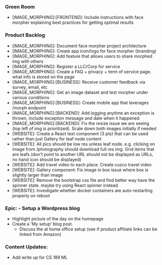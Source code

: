 ### Green Room
- [IMAGE_MORPHING]:[FRONTEND]: Include instructions with face morpher explaining best practices for getting optimal results

### Product Backlog
- [IMAGE_MORPHING]: Document face morpher project architecture
- [IMAGE_MORPHING]: Create app icon/logo for face morpher (branding)
- [IMAGE_MORPHING]: Add feature that allows users to share morphed img with others
- [IMAGE_MORPHING]: Register a LLC/Corp for service
- [IMAGE_MORPHING]: Create a FAQ + privacy + term of service page.  what info is stored on the page
- [IMAGE_MORPHING]:[BUSINESS]: Receive customer feedback via survey, email, etc
- [IMAGE_MORPHING]: Get an image dataset and test morpher under various conditions
- [IMAGE_MORPHING]:[BUSINESS]: Create mobile app that leverages /morph endpoint
- [IMAGE_MORPHING]:[BACKEND]: Add logging anytime an exception is thrown, include exception message and date when it happened
- [IMAGE_MORPHING]:[BACKEND]: Fix the resize issue we are seeing (top left of img is prioritized).  Scale down both images initially if needed
- [WEBSITE]: Create a React text component (3 pts) that can be used rather than just Gallery for leaf node content
- [WEBSITE]: All pics should be low res unless leaf node. e.g. clicking on image from /photography should download full res img.  Grid items that are leafs (don't point to another URL should not be displayed as URLs, no hand icon should be displayed) 
- [WEBSITE]: Add travel video to each place.  Create cuzco travel video
- [WEBSITE]: Gallery component: Fix image in box issue where box is slightly larger than image
- [WEBSITE]: Remove the bootstrap css file and find better way have the spinner state.  maybe try using React spinner instead
- [WEBSITE]: Investigate whether docker containers are auto-restarting properly on reboot

### Epic: - Setup a Wordpress blog
- Highlight picture of the day on the homepage
- Create a 'My setup' blog post.
    - Discuss the at home office setup (see if product affiliate links can be linked from Amazon)
 
### Content Updates: 
- Add write up for CS 189 ML


